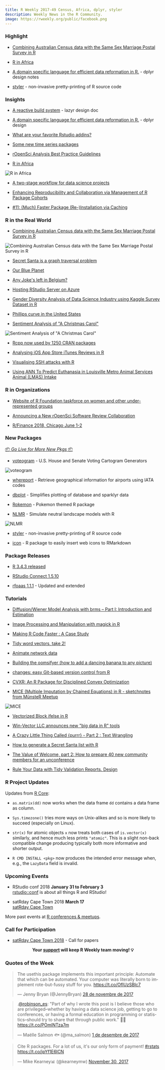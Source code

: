 ```yaml
---
title: R Weekly 2017-49 Census, Africa, dplyr, styler
description: Weekly News in the R Community.
image: https://rweekly.org/public/facebook.png
---
```


###  Highlight

+ [Combining Australian Census data with the Same Sex Marriage Postal Survey in R](https://medium.com/@miles.mcbain/combining-australian-census-data-with-the-same-sex-marriage-postal-survey-in-r-39d9b2082249)

+ [R in Africa](http://forwards.github.io/blog/2017/12/01/r-in-africa/)

+ [A domain specific language for efficient data reformation in R.](http://rpubs.com/hadley/dplyr-design) - dplyr design notes

+ [styler](http://styler.r-lib.org/) - non-invasive pretty-printing of R source code

### Insights

+ [A reactive build system](https://docs.google.com/document/d/1avYAqjTS7zSZn7JAAOZhFPkhkPvYwaPVrSpo31Cu0Yc/edit#) - lazyr design doc

+ [A domain specific language for efficient data reformation in R.](http://rpubs.com/hadley/dplyr-design) - dplyr design

+ [What are your favorite Rstudio addins?](https://community.rstudio.com/t/what-are-your-favorite-rstudio-addins/1771/4)

+ [Some new time series packages](https://robjhyndman.com/hyndsight/tspackages/)

+ [rOpenSci Analysis Best Practice Guidelines](https://docs.google.com/document/d/1OYcWJUk-MiM2C1TIHB1Rn6rXoF5fHwRX-7_C12Blx8g/edit#heading=h.dyoxrtoo15mm)

+ [R in Africa](http://forwards.github.io/blog/2017/12/01/r-in-africa/)

![R in Africa](https://forwards.github.io/images/blog/r-in-africa/carpentries.jpg)

+ [A two-stage workflow for data science projects](https://edwinth.github.io/blog/workflow/)

+ [Enhancing Reproducibility and Collaboration via Management of R Package Cohorts](https://www.jstatsoft.org/article/view/v082i01)

+ [#11: (Much) Faster Package (Re-)Installation via Caching](http://dirk.eddelbuettel.com/blog/2017/11/27#011_faster_package_installation_one)

### R in the Real World

+ [Combining Australian Census data with the Same Sex Marriage Postal Survey in R](https://medium.com/@miles.mcbain/combining-australian-census-data-with-the-same-sex-marriage-postal-survey-in-r-39d9b2082249)

![Combining Australian Census data with the Same Sex Marriage Postal Survey in R](https://cdn-images-1.medium.com/max/2000/1*vw9wSTKIBLwxM_krTP77XA.png)

+ [Secret Santa is a graph traversal problem](https://tjmahr.github.io/secret-santa-graph-traversal/)

+ [Our Blue Planet](http://hazelkavili.me/blog/our-blue-planet/)

+ [Any Joke's left in Belgium?](https://suzanbaert.netlify.com/2017/12/any-joke-s-left-in-belgium/)

+ [Hosting RStudio Server on Azure](http://blog.jumpingrivers.com/posts/2017/rstudio_azure_cloud_1/)

+ [Gender Diversity Analysis of Data Science Industry using Kaggle Survey Dataset in R](https://datascienceplus.com/gender-diversity-analysis-of-data-science-industry-using-kaggle-survey-dataset-in-r/)

+ [Phillips curve in the United States](http://lukaspuettmann.com/2017/11/19/phillips-curve-gagnon/)

+ [Sentiment Analysis of "A Christmas Carol"](https://rud.is/b/2017/11/29/sentiment-analysis-of-a-christmas-carol/)

![Sentiment Analysis of "A Christmas Carol"](https://i1.wp.com/rud.is/b/wp-content/uploads/2017/11/plot_zoom_png-3-1.png?resize=780%2C233&ssl=1)

+ [Rcpp now used by 1250 CRAN packages](http://dirk.eddelbuettel.com/blog/2017/11/28#rcpp_1250_packages)

+ [Analysing iOS App Store iTunes Reviews in R](https://datascienceplus.com/analysing-ios-app-store-itunes-reviews-in-r/)

+ [Visualising SSH attacks with R](https://www.enchufa2.es/archives/visualising-ssh-attacks-with-r.html)

+ [Using ANN To Predict Euthanasia in  Louisville Metro Animal Services Animal (LMAS) Intake](https://ehbick01.github.io/2017/12/03/using-ann-to-predict-euthanasia-in-lmas-intake/)

###  R in Organizations

+ [Website of R Foundation taskforce on women and other under-represented groups](https://forwards.github.io/)

+ [Announcing a New rOpenSci Software Review Collaboration](https://ropensci.org/blog/2017/11/29/review-collaboration-mee/)

+ [R/Finance 2018, Chicago June 1-2](http://blog.revolutionanalytics.com/2017/11/rfinance-2018.html)

###  New Packages

<p class="added-hostname"><a href="https://rweekly.org/live" target="_blank" class="externalLink">📦 <i>Go Live for More New Pkgs</i> 📦</a></p>

+ [voteogram](https://rud.is/b/2017/11/27/voteogram-is-now-on-cran/) - U.S. House and Senate Voting Cartogram Generators

![voteogram](https://i1.wp.com/rud.is/b/wp-content/uploads/2017/11/Plot_Zoom.png?zoom=2.200000047683716&resize=378%2C215&ssl=1)

+ [whereport](https://github.com/gvdr/whereport) - Retrieve geographical information for airports using IATA codes

+ [dbplot](https://github.com/edgararuiz/dbplot) - Simplifies plotting of database and sparklyr data

+ [Rokemon](https://github.com/schochastics/Rokemon) - Pokemon themed R package

+ [NLMR](https://github.com/marcosci/NLMR) - Simulate neutral landscape models with R

![NLMR](https://marcosci.github.io/NLMR/articles/bestiary_files/figure-html/unnamed-chunk-1-1.png)


+ [styler](http://styler.r-lib.org/) - non-invasive pretty-printing of R source code

+ [icon](https://github.com/ropenscilabs/icon) - R package to easily insert web icons to RMarkdown

### Package Releases

+ [R 3.4.3 released](http://blog.revolutionanalytics.com/2017/11/r-343-released.html)

+ [RStudio Connect 1.5.10](https://blog.rstudio.com/2017/12/01/rstudio-connect-v1-5-10/)

+ [rfoaas 1.1.1](http://dirk.eddelbuettel.com/blog/2017/11/26#rfoaas_1.1.1) - Updated and extended

###  Tutorials

+ [Diffusion/Wiener Model Analysis with brms – Part I: Introduction and Estimation](http://singmann.org/wiener-model-analysis-with-brms-part-i/)

+ [Image Processing and Manipulation with magick in R](https://datascienceplus.com/image-processing-and-manipulation-with-magick-in-r/)

+ [Making R Code Faster : A Case Study](https://robinsones.github.io/Making-R-Code-Faster-A-Case-Study/)

+ [Tidy word vectors, take 2!](https://juliasilge.com/blog/word-vectors-take-two/)

+ [Animate network data](https://blog.olivia-data.com/2017/11/21/animate-network-data/)

+ [Building the oomsifyer (how to add a dancing banana to any picture)](http://rmhogervorst.nl/cleancode/blog/2017/11/28/building-the-oomsifier.html)

+ [changes: easy Git-based version control from R](https://ropensci.org/blog/2017/11/28/ropensci-changes/)

+ [CVXR: An R Package for Disciplined Convex Optimization](https://rviews.rstudio.com/2017/11/27/introduction-to-cvxr/)

+ [MICE (Multiple Imputation by Chained Equations) in R - sketchnotes from MünsteR Meetup](https://shirinsplayground.netlify.com/2017/11/mice_sketchnotes/)

![MICE](https://res.cloudinary.com/shiring/image/upload/v1511852479/mice_sketchnote_gxjsgc.jpg)

+ [Vectorized Block ifelse in R](http://www.win-vector.com/blog/2017/11/vectorized-block-ifelse-in-r/)

+ [Win-Vector LLC announces new "big data in R" tools](http://www.win-vector.com/blog/2017/11/win-vector-llc-announces-new-big-data-in-r-tools/)

+ [A Crazy Little Thing Called {purrr} - Part 2 : Text Wrangling](http://colinfay.me/purrr-text-wrangling/)

+ [How to generate a Secret Santa list with R](http://blog.revolutionanalytics.com/2017/11/how-to-generate-a-secret-santa-list-with-r.html)

+ [The Value of Welcome, part 2: How to prepare 40 new community members for an unconference](https://ropensci.org/blog/2017/12/01/unconf-welcome/)

+ [Rule Your Data with Tidy Validation Reports. Design](http://www.questionflow.org/2017/11/28/rule-your-data-with-tidy-validation-reports-design/)

###  R Project Updates

Updates from [R Core](http://developer.r-project.org/blosxom.cgi/R-devel/NEWS):

+ `as.matrix(dd)` now works when the data frame `dd` contains a data frame as column.

+  `Sys.timezone()` tries more ways on Unix-alikes and so is more likely to succeed (especially on Linux).

+ `str(x)` for atomic objects `x` now treats both cases of `is.vector(x)` similarly, and hence much less prints `"atomic"`. This is a slight non-back compatible change producing typically both more informative and shorter output.

+ `R CMD INSTALL <pkg>` now produces the intended error message when, e.g., the `LazyData` field is invalid.

###  Upcoming Events

+ RStudio conf 2018 **January 31 to February 3** <br />
[rstudio::conf](https://www.rstudio.com/conference/) is about all things R and RStudio!

+ satRday Cape Town 2018 **March 17** <br />
[satRday Cape Town](http://capetown2018.satrdays.org/)

<!-- + R/Finance 2018 **June 1 and 2** <br />
[Applied Finance with R](http://www.rinfinance.com).

+ [CascadiaRConf](https://cascadiarconf.com/) **June 2, 2018**
Portland, OR, US

+ [7eme Rencontres R](https://r2018-rennes.sciencesconf.org/)  **5 & 6 July 2018** <br />
Rennes - Agrocampus

+ useR! 2018 **July 10, 2018** <br />
The annual useR! conference is the main meeting of the international R user and developer community. -->

More past events at [R conferences & meetups](https://conf.rweekly.org).

###  Call for Participation

+ [satRday Cape Town 2018](http://capetown2018.satrdays.org/#callforpapers) - Call for papers

<p class="hide-support added-hostname support-rweekly" style="text-align: center;font-weight: bold;">Your <a class="non-visited externalLink" href="https://www.patreon.com/rweekly" onclick="pas(this)">support</a> will keep R Weekly team moving! 💡</p>

###  Quotes of the Week

<blockquote class="twitter-tweet" data-lang="ca"><p lang="en" dir="ltr">The usethis package implements this important principle: Automate that which can be automated. Your computer was literally born to implement rote-but-fussy stuff for you. <a href="https://t.co/OfIUzSBlc7">https://t.co/OfIUzSBlc7</a></p>&mdash; Jenny Bryan (@JennyBryan) <a href="https://twitter.com/JennyBryan/status/935562495816753153?ref_src=twsrc%5Etfw">28 de novembre de 2017</a></blockquote>

<blockquote class="twitter-tweet" data-lang="ca"><p lang="en" dir="ltr">.<a href="https://twitter.com/robinson_es?ref_src=twsrc%5Etfw">@robinson_es</a>: &quot;Part of why I wrote this post is I believe those who are privileged–whether by having a data science job, getting to go to conferences, or having a formal education in programming or statistics–should try to share that through public work.&quot; 💯👏 <a href="https://t.co/POmlNTza7m">https://t.co/POmlNTza7m</a></p>&mdash; Maëlle Salmon 🐟 (@ma_salmon) <a href="https://twitter.com/ma_salmon/status/936490676166053888?ref_src=twsrc%5Etfw">1 de desembre de 2017</a></blockquote>

<blockquote class="twitter-tweet" data-lang="en"><p lang="en" dir="ltr">Cite R packages. For a lot of us, it&#39;s our only form of payment! <a href="https://twitter.com/hashtag/rstats?src=hash&amp;ref_src=twsrc%5Etfw">#rstats</a> <a href="https://t.co/jpYf1E6ICN">https://t.co/jpYf1E6ICN</a></p>&mdash; Mike Kearney📊 (@kearneymw) <a href="https://twitter.com/kearneymw/status/936278604236906497?ref_src=twsrc%5Etfw">November 30, 2017</a></blockquote>

